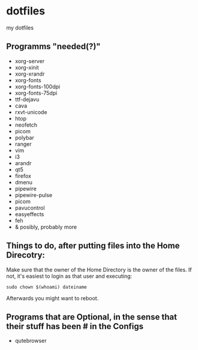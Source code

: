 # dotfiles
my dotfiles

## Programms "needed(?)"

 - xorg-server
 - xorg-xinit
 - xorg-xrandr
 - xorg-fonts 
 - xorg-fonts-100dpi 
 - xorg-fonts-75dpi 
 - ttf-dejavu
 - cava
 - rxvt-unicode
 - htop
 - neofetch
 - picom
 - polybar
 - ranger
 - vim
 - i3 
 - arandr
 - qt5
 - firefox
 - dmenu
 - pipewire
 - pipewire-pulse
 - picom
 - pavucontrol
 - easyeffects
 - feh
 - & posibly, probably more
 
## Things to do, after putting files into the Home Direcotry:

Make sure that the owner of the Home Directory is the owner of the files. If not, it's easiest to login as that user and executing: 
```
sudo chown $(whoami) dateiname
```
Afterwards you might want to reboot.
 
## Programs that are Optional, in the sense that their stuff has been # in the Configs

 - qutebrowser
